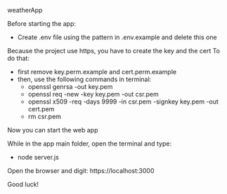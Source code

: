 weatherApp 

Before starting the app:
- Create .env file using the pattern in .env.example and delete this one

Because the project use https, you have to create the key and the cert
To do that:
- first remove key.perm.example and cert.perm.example
- then, use the following commands in terminal:
  - openssl genrsa -out key.pem
  - openssl req -new -key key.pem -out csr.pem
  - openssl x509 -req -days 9999 -in csr.pem -signkey key.pem -out cert.pem
  - rm csr.pem

Now you can start the web app 

While in the app main folder, open the terminal and type:
- node server.js

Open the browser and digit:
https://localhost:3000

Good luck!